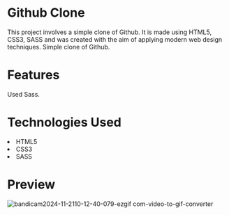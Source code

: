 <h1>Github Clone</h1>
  
<p>This project involves a simple clone of Github. It is made using HTML5, CSS3, SASS and was created with the aim of applying modern web design techniques. Simple clone of Github. </p>

<h1>Features</h1>
Used Sass.

<h1>Technologies Used</h1>

<li>HTML5</li>
<li>CSS3</li>
<li>SASS</li>

<h1>Preview</h1>

![bandicam2024-11-2110-12-40-079-ezgif com-video-to-gif-converter](https://github.com/user-attachments/assets/aa519307-a9da-4272-86dd-4eda2a6ac9e2)
